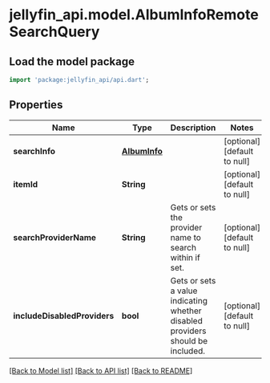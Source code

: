 # jellyfin_api.model.AlbumInfoRemoteSearchQuery

## Load the model package
```dart
import 'package:jellyfin_api/api.dart';
```

## Properties
Name | Type | Description | Notes
------------ | ------------- | ------------- | -------------
**searchInfo** | [**AlbumInfo**](AlbumInfo.md) |  | [optional] [default to null]
**itemId** | **String** |  | [optional] [default to null]
**searchProviderName** | **String** | Gets or sets the provider name to search within if set. | [optional] [default to null]
**includeDisabledProviders** | **bool** | Gets or sets a value indicating whether disabled providers should be included. | [optional] [default to null]

[[Back to Model list]](../README.md#documentation-for-models) [[Back to API list]](../README.md#documentation-for-api-endpoints) [[Back to README]](../README.md)


